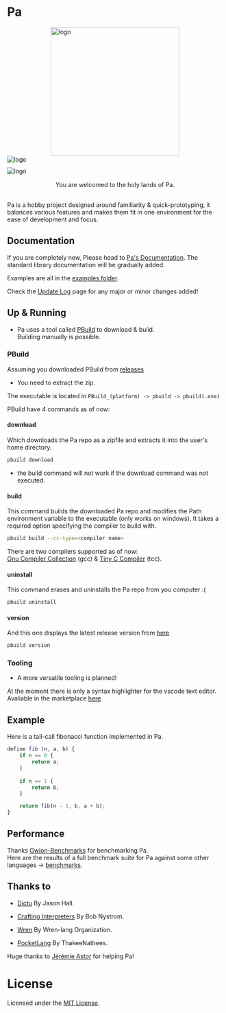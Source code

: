 # Pa
<img src="https://user-images.githubusercontent.com/70243457/156932366-71635391-789e-4c5d-8b79-d17beef5d387.png" alt="logo" height="300" style="display:block;margin-left: auto;margin-right: auto;">

<img src="https://img.shields.io/github/workflow/status/valkarias/Pa/Release-builds?style=flat-square" alt="logo" style="display:block;margin-left: auto;margin-right: auto;margin-bottom:10px">
<img src="https://img.shields.io/maintenance/yes/2022?style=flat-square" alt="logo" style="display:block;margin-left: auto;margin-right: auto;margin-bottom:15px">



<p style="text-align: center;margin-bottom:30px">You are welcomed to the holy lands of Pa.</p>  

Pa is a hobby project designed around familiarity & quick-prototyping, it balances various features and makes them fit in one environment for the ease of development and focus.  

## Documentation
If you are completely new, Please head to [Pa's Documentation](https://valkarias.github.io/contents/toc.html).
The standard library documentation will be gradually added.

Examples are all in the [examples folder](https://github.com/valkarias/Pa/tree/master/examples).  

Check the [Update Log](https://github.com/valkarias/Pa/blob/master/LOG.md) page for any major or minor changes added!

## Up & Running
- Pa uses a tool called [PBuild](https://github.com/valkarias/Pa/releases) to download & build.  
Building manually is possible.

### PBuild
Assuming you downloaded PBuild from [releases](https://github.com/valkarias/Pa/releases)  
- You need to extract the zip.  

The executable is located in `PBuild_(platform) -> pbuild -> pbuild(.exe)`  

PBuild have 4 commands as of now: 


#### download 
Which downloads the Pa repo as a zipfile and extracts it into the user's home directory.  
```bash
pbuild download
```
- the build command will not work if the download command was not executed.     

#### build
This command builds the downloaded Pa repo and modifies the Path environment variable to the executable (only works on windows). It takes a required option specifying the compiler to build with. 
```bash
pbuild build --cc-type=<compiler name>
``` 
There are two compilers supported as of now:  
[Gnu Compiler Collection](https://gcc.gnu.org) (gcc) & [Tiny C Compiler](https://bellard.org/tcc/) (tcc). 

#### uninstall 
This command erases and uninstalls the Pa repo from you computer :(
```bash
pbuild uninstall
```  

#### version
And this one displays the latest release version from [here](https://github.com/valkarias/Pa/releases)
```bash
pbuild version
```

### Tooling
- A more versatile tooling is planned! 

At the moment there is only a syntax highlighter for the vscode text editor.  
Avaliable in the marketplace [here](https://marketplace.visualstudio.com/items?itemName=Pa-lang.pa-syntax-highlighter)  


## Example
Here is a tail-call fibonacci function implemented in Pa.
```js
define fib (n, a, b) {
    if n == 0 {
        return a;
    }
    
    if n == 1 {
        return b;
    }

    return fib(n - 1, b, a + b);
}
```

## Performance  
Thanks [Gwion-Benchmarks](https://github.com/Gwion/gwion-benchmark) for benchmarking Pa.  
Here are the results of a full benchmark suite for Pa against some other languages -> [benchmarks](https://gwion.github.io/Gwion/Benchmarks.html).

## Thanks to
- [Dictu](https://github.com/dictu-lang/Dictu) By Jason Hall.  
 
- [Crafting Interpreters](https://github.com/munificent/craftinginterpreters) By Bob Nystrom.
- [Wren](https://github.com/wren-lang/wren) By Wren-lang Organization.
- [PocketLang](https://github.com/ThakeeNathees/pocketlang) By ThakeeNathees.  

Huge thanks to [Jérémie Astor](https://github.com/fennecdjay) for helping Pa!

# License

Licensed under the [MIT License](https://github.com/valkarias/Pa/blob/master/LICENSE).  